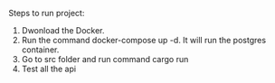 Steps to run project:
1. Dwonload the Docker.
2. Run the command docker-compose up -d. It will run the postgres container.
3. Go to src folder and run command cargo run 
4. Test all the api



